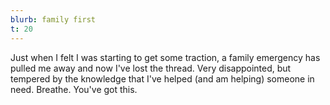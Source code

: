 ```yaml
---
blurb: family first
t: 20
---
```


Just when I felt I was starting to get some traction, a family emergency has pulled me away and now I've lost the thread. Very disappointed, but tempered by the knowledge that I've helped (and am helping) someone in need. Breathe. You've got this.
